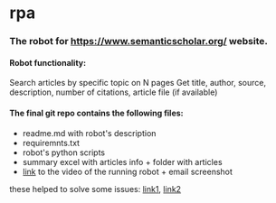 # rpa
### The robot for https://www.semanticscholar.org/ website.

#### Robot functionality:
Search articles by specific topic on N pages
Get title, author, source, description, number of citations, article file (if available) 

#### The final git repo contains the following files:
* readme.md with robot's description
* requiremnts.txt
* robot's python scripts
* summary excel with articles info + folder with articles
* [link](https://cloud.mail.ru/public/QBue/LRcC5xuTN/) to the video of the running robot + email screenshot


these helped to solve some issues: [link1](https://stackoverflow.com/questions/16512592/login-credentials-not-working-with-gmail-smtp), [link2](https://www.howtogeek.com/721441/how-to-download-pdfs-instead-of-previewing-them-in-chrome-firefox-and-edge/#:~:text=Click%20%E2%80%9CSite%20Settings%E2%80%9D%20on%20the,opening%20them%20in%20Chrome%E2%80%9D%20option.)

